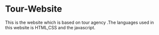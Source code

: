 # Tour-Website
This is the website which is based on tour agency .The languages used in this website is HTML,CSS and the javascript.
